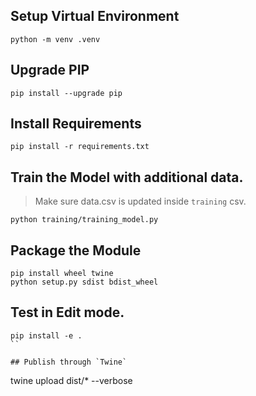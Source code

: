 ## Setup Virtual Environment

```
python -m venv .venv
```

## Upgrade PIP
```
pip install --upgrade pip
```

## Install Requirements

```
pip install -r requirements.txt
```

## Train the Model with additional data.
> Make sure data.csv is updated inside `training` csv.

```
python training/training_model.py
```

## Package the Module

```
pip install wheel twine
python setup.py sdist bdist_wheel
```

## Test in Edit mode.

```
pip install -e .
``

## Publish through `Twine`

```
twine upload dist/* --verbose
```
